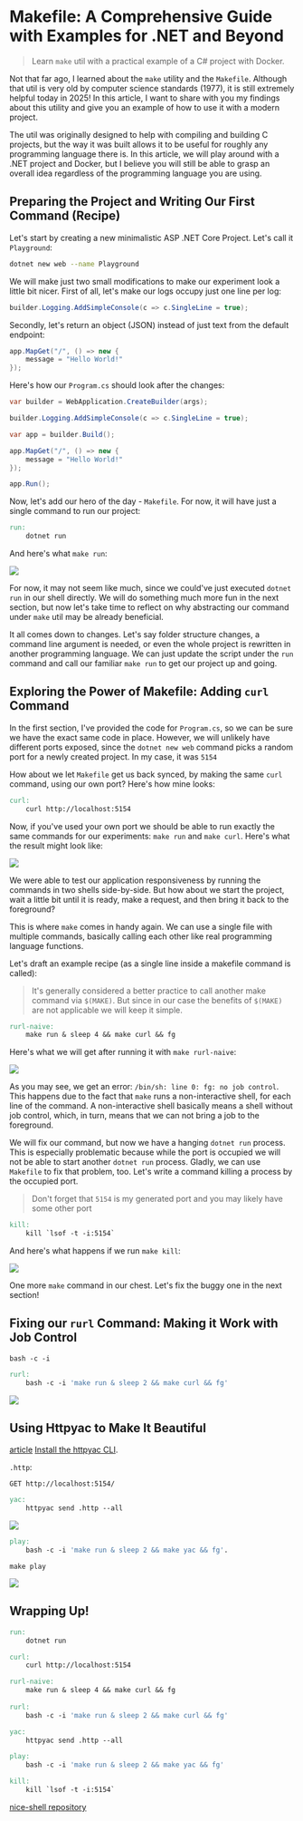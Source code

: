 # Makefile: A Comprehensive Guide with Examples for .NET and Beyond

> Learn `make` util with a practical example of a C# project with Docker.

Not that far ago, I learned about the `make` utility and the `Makefile`. Although that util is very old by computer science standards (1977), it is still extremely helpful today in 2025! In this article, I want to share with you my findings about this utility and give you an example of how to use it with a modern project.

The util was originally designed to help with compiling and building C projects, but the way it was built allows it to be useful for roughly any programming language there is. In this article, we will play around with a .NET project and Docker, but I believe you will still be able to grasp an overall idea regardless of the programming language you are using.

## Preparing the Project and Writing Our First Command (Recipe)

Let's start by creating a new minimalistic ASP .NET Core Project. Let's call it `Playground`:

```sh
dotnet new web --name Playground
```

We will make just two small modifications to make our experiment look a little bit nicer. First of all, let's make our logs occupy just one line per log:

```csharp
builder.Logging.AddSimpleConsole(c => c.SingleLine = true);
```

Secondly, let's return an object (JSON) instead of just text from the default endpoint:

```csharp
app.MapGet("/", () => new {
    message = "Hello World!"
});
```

Here's how our `Program.cs` should look after the changes:

```csharp
var builder = WebApplication.CreateBuilder(args);

builder.Logging.AddSimpleConsole(c => c.SingleLine = true);

var app = builder.Build();

app.MapGet("/", () => new {
    message = "Hello World!"
});

app.Run();
```

Now, let's add our hero of the day - `Makefile`. For now, it will have just a single command to run our project:

```makefile
run:
	dotnet run
```

And here's what `make run`:

![](run-demo.gif)

For now, it may not seem like much, since we could've just executed `dotnet run` in our shell directly. We will do something much more fun in the next section, but now let's take time to reflect on why abstracting our command under `make` util may be already beneficial.

It all comes down to changes. Let's say folder structure changes, a command line argument is needed, or even the whole project is rewritten in another programming language. We can just update the script under the `run` command and call our familiar `make run` to get our project up and going.

## Exploring the Power of Makefile: Adding `curl` Command

In the first section, I've provided the code for `Program.cs`, so we can be sure we have the exact same code in place. However, we will unlikely have different ports exposed, since the `dotnet new web` command picks a random port for a newly created project. In my case, it was `5154`

How about we let `Makefile` get us back synced, by making the same `curl` command, using our own port? Here's how mine looks:

```makefile
curl:
	curl http://localhost:5154
```

Now, if you've used your own port we should be able to run exactly the same commands for our experiments: `make run` and `make curl`. Here's what the result might look like:

![](run-curl-demo.gif)

We were able to test our application responsiveness by running the commands in two shells side-by-side. But how about we start the project, wait a little bit until it is ready, make a request, and then bring it back to the foreground?

This is where `make` comes in handy again. We can use a single file with multiple commands, basically calling each other like real programming language functions.

Let's draft an example recipe (as a single line inside a makefile command is called):

> It's generally considered a better practice to call another make command via `$(MAKE)`. But since in our case the benefits of `$(MAKE)` are not applicable we will keep it simple.

```makefile
rurl-naive:
	make run & sleep 4 && make curl && fg
```

Here's what we will get after running it with `make rurl-naive`:

![](rurl-naive-demo.gif)

As you may see, we get an error: `/bin/sh: line 0: fg: no job control`. This happens due to the fact that `make` runs a non-interactive shell, for each line of the command. A non-interactive shell basically means a shell without job control, which, in turn, means that we can not bring a job to the foreground.

We will fix our command, but now we have a hanging `dotnet run` process. This is especially problematic because while the port is occupied we will not be able to start another `dotnet run` process. Gladly, we can use `Makefile` to fix that problem, too. Let's write a command killing a process by the occupied port.

> Don't forget that `5154` is my generated port and you may likely have some other port

```makefile
kill:
	kill `lsof -t -i:5154`
```

And here's what happens if we run `make kill`:

![](kill-demo.gif)

One more `make` command in our chest. Let's fix the buggy one in the next section!

## Fixing our `rurl` Command: Making it Work with Job Control

`bash -c -i`

```makefile
rurl:
	bash -c -i 'make run & sleep 2 && make curl && fg'
```

![](rurl-demo.gif)

## Using Httpyac to Make It Beautiful

[article](https://medium.com/@vosarat1995/best-postman-alternative-5890e3e9ddc7) [Install the httpyac CLI](https://httpyac.github.io/guide/installation_cli).

`.http`:

```http
GET http://localhost:5154/
```

```makefile
yac:
	httpyac send .http --all
```

![](run-yac-demo.gif)

```makefile
play:
	bash -c -i 'make run & sleep 2 && make yac && fg'.
```

`make play`

![](play-demo.gif)

## Wrapping Up!

```makefile
run:
	dotnet run

curl:
	curl http://localhost:5154

rurl-naive:
	make run & sleep 4 && make curl && fg
	
rurl:
	bash -c -i 'make run & sleep 2 && make curl && fg'

yac:
	httpyac send .http --all

play:
	bash -c -i 'make run & sleep 2 && make yac && fg'

kill:
	kill `lsof -t -i:5154`
```

[nice-shell repository](https://github.com/astorDev/nice-shell)
